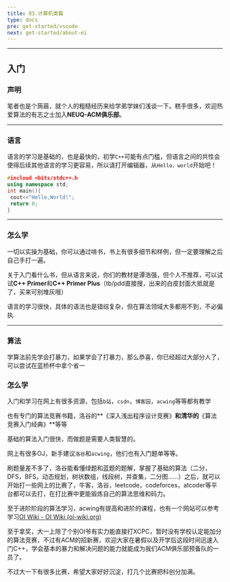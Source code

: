 ```yaml
---
title: 03.计算机类篇
type: docs
pre: get-started/vscode
next: get-started/about-ei
---
```


 ------

 ## 入门

 ### 声明

 笔者也是个蒟蒻，就个人的粗糙经历来给学弟学妹们浅谈一下。糕手很多，欢迎热爱算法的有志之士加入**NEUQ-ACM俱乐部**。

 ------

 ### 语言

 语言的学习是基础的，也是最快的，初学`C++`可能有点门槛，但语言之间的共性会使得后续其他语言的学习更容易，所以请打开编辑器，从`Hello，world`开始吧！

 ```C++
 #incloud <bits/stdc++.h
 using namespace std;
 int main(){
  cout<<"Hello,World!";
  return 0;
 }
 ```

 ---

 ### 怎么学

 一切以实操为基础，你可以通过啃书，书上有很多细节和样例，但一定要理解之后自己手打一遍。

 关于入门看什么书，但从语言来说，你们的教材是谭浩强，但个人不推荐，可以试试**C++ Primer**和**C++ Primer Plus**（tb/pdd直接搜，出来的白皮封面大抵就是了，买来可别堆灰哦）

 语言的学习很快，具体的语法也是错综复杂，但在算法领域大多都用不到，不必偏执.

 ---------

 ### 算法

 学算法前先学会打暴力，如果学会了打暴力，那么恭喜，你已经超过大部分人了，可以尝试在蓝桥杯中拿个省一

 ### 怎么学

 入门和学习在网上有很多资源，包括`b站`，`csdn`，`博客园`，`acwing`等等都有教学

 也有专门的算法竞赛书籍，洛谷的**《深入浅出程序设计竞赛》**和清华的**《算法竞赛入门经典》**等等

 基础的算法入门很快，而做题是需要人类智慧的。

 网上有很多OJ，新手建议`洛谷`和`acwing`，他们也有入门题单等等。

 刷题量差不多了，洛谷能看懂绿题和蓝题的题解，掌握了基础的算法（二分，DFS，BFS，动态规划，树状数组，线段树，并查集，二分图......）之后，就可以开始打一些网上的比赛了，牛客，洛谷，leetcode，codeforces，atcoder等平台都可以去打，在打比赛中更能锻炼自己的算法思维和码力。

 至于进阶阶段的算法学习，acwing有提高和进阶的课程，也有一个网站可以参考学习[OI Wiki - OI Wiki (oi-wiki.org)](https://oi-wiki.org/)

 至于拿奖，大一上除了个别OI爷有实力能直接打XCPC，暂时没有学校认定能加分的算法竞赛，不过有ACM的招新赛，欢迎大家在暑假以及开学后这段时间迅速入门C++，学会基本的暴力和解决问题的能力就能成为我们ACM俱乐部预备队的一员了。

 不过大一下有很多比赛，希望大家好好沉淀，打几个比赛把科创分加满。

 